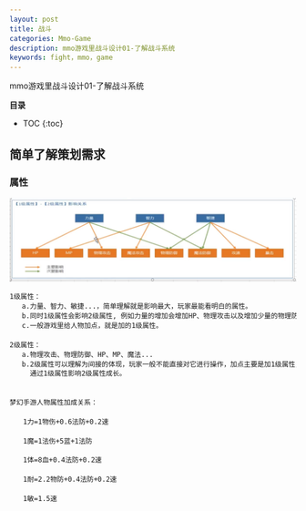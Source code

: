 ```yaml
---
layout: post
title: 战斗
categories: Mmo-Game
description: mmo游戏里战斗设计01-了解战斗系统
keywords: fight，mmo，game
---
```


mmo游戏里战斗设计01-了解战斗系统

**目录**

* TOC
{:toc}

## 简单了解策划需求

### 属性

![](/images/posts/mmo_game/skill_design/k1.png)

```sh
1级属性：
   a.力量、智力、敏捷...，简单理解就是影响最大，玩家最能看明白的属性。
   b.同时1级属性会影响2级属性, 例如力量的增加会增加HP、物理攻击以及增加少量的物理防御。
   c.一般游戏里给人物加点，就是加的1级属性。

2级属性：
   a.物理攻击、物理防御、HP、MP、魔法...
   b.2级属性可以理解为间接的体现，玩家一般不能直接对它进行操作，加点主要是加1级属性，
     通过1级属性影响2级属性成长。


梦幻手游人物属性加成关系：

　　1力=1物伤+0.6法防+0.2速

　　1魔=1法伤+5蓝+1法防

　　1体=8血+0.4法防+0.2速

　　1耐=2.2物防+0.4法防+0.2速

　　1敏=1.5速
```




    